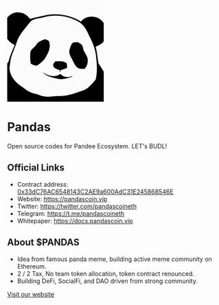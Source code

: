 !['logo'](public/pandas.jpeg)
# Pandas

Open source codes for Pandee Ecosystem. LET's BUDL!

## Official Links

- Contract address: [0x33dC76AC6548143C2AE9a600AdC31E245868546E](https://etherscan.io/token/0x33dC76AC6548143C2AE9a600AdC31E245868546E)
- Website: https://pandascoin.vip
- Twitter: https://twitter.com/pandascoineth
- Telegram: https://t.me/pandascoineth
- Whitepaper: https://docs.pandascoin.vip

## About $PANDAS

- Idea from famous panda meme, building active meme community on Ethereum.
- 2 / 2 Tax, No team token allocation, token contract renounced.
- Building DeFi, SocialFi, and DAO driven from strong community.

[Visit our website](https://pandascoin.vip)
